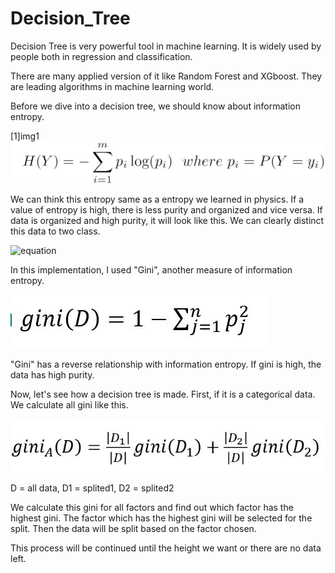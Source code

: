 # Decision_Tree

Decision Tree is very powerful tool in machine learning. It is widely used by people both in regression and classification.

There are many applied version of it like Random Forest and XGboost. They are leading algorithms in machine learning world.

Before we dive into a decision tree, we should know about information entropy.

[1]img1
![equation](https://github.com/hyun11732/Decision_Tree/blob/master/image/img1.JPG)

We can think this entropy same as a entropy we learned in physics.
If a value of entropy is high, there is less purity and organized and vice versa.
If data is organized and high purity, it will look like this. We can clearly distinct this data to two class.

![equation](https://github.com/hyun11732/Decision_Tree/blob/master/image/img2.JPG)

In this implementation, I used "Gini", another measure of information entropy.

![equation](https://github.com/hyun11732/Decision_Tree/blob/master/image/img3.JPG)

"Gini" has a reverse relationship with information entropy. If gini is high, the data has high purity.

Now, let's see how a decision tree is made.
First, if it is a categorical data. We calculate all gini like this.

![equation](https://github.com/hyun11732/Decision_Tree/blob/master/image/img4.JPG)

D = all data, D1 = splited1, D2 = splited2

We calculate this gini for all factors and find out which factor has the highest gini.
The factor which has the highest gini will be selected for the split. Then the data will be split based on the factor chosen.

This process will be continued until the height we want or there are no data left.
